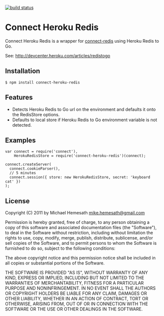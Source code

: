 [![build status](https://secure.travis-ci.org/mhemesath/connect-heroku-redis.png)](http://travis-ci.org/mhemesath/connect-heroku-redis)
# Connect Heroku Redis

Connect Heroku Redis is a wrapper for [connect-redis](https://github.com/visionmedia/connect-redis) using Heroku Redis to Go.

See: http://devcenter.heroku.com/articles/redistogo      
      
## Installation

    $ npm install connect-heroku-redis
    
## Features

  * Detects Heroku Redis to Go url on the environment and defaults it onto the RedisStore options.
  * Defaults to local store if Heroku Redis to Go environment variable is not detected.
    
## Examples

    var connect = require('connect'), 
        HerokuRedisStore = require('connect-heroku-redis')(connect);

    connect.createServer(
      connect.cookieParser(),
      // 5 minutes
      connect.session({ store: new HerokuRedisStore, secret: 'keyboard cat' })
    );
    
## License

Copyright (C) 2011 by Michael Hemesath <mike.hemesath@gmail.com>

Permission is hereby granted, free of charge, to any person obtaining a copy
of this software and associated documentation files (the "Software"), to deal
in the Software without restriction, including without limitation the rights
to use, copy, modify, merge, publish, distribute, sublicense, and/or sell
copies of the Software, and to permit persons to whom the Software is
furnished to do so, subject to the following conditions:

The above copyright notice and this permission notice shall be included in
all copies or substantial portions of the Software.

THE SOFTWARE IS PROVIDED "AS IS", WITHOUT WARRANTY OF ANY KIND, EXPRESS OR
IMPLIED, INCLUDING BUT NOT LIMITED TO THE WARRANTIES OF MERCHANTABILITY,
FITNESS FOR A PARTICULAR PURPOSE AND NONINFRINGEMENT. IN NO EVENT SHALL THE
AUTHORS OR COPYRIGHT HOLDERS BE LIABLE FOR ANY CLAIM, DAMAGES OR OTHER
LIABILITY, WHETHER IN AN ACTION OF CONTRACT, TORT OR OTHERWISE, ARISING FROM,
OUT OF OR IN CONNECTION WITH THE SOFTWARE OR THE USE OR OTHER DEALINGS IN
THE SOFTWARE.